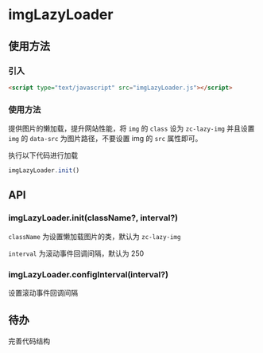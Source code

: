 # imgLazyLoader

## 使用方法

### 引入

```html
<script type="text/javascript" src="imgLazyLoader.js"></script>
```

### 使用方法

提供图片的懒加载，提升网站性能，将 `img` 的 `class` 设为 `zc-lazy-img` 并且设置 `img` 的 `data-src` 为图片路径，不要设置 img 的 `src` 属性即可。

执行以下代码进行加载

```javascript
imgLazyLoader.init()
```

## API

### imgLazyLoader.init(className?, interval?)

`className` 为设置懒加载图片的类，默认为 `zc-lazy-img`

`interval` 为滚动事件回调间隔，默认为 250

### imgLazyLoader.configInterval(interval?)

设置滚动事件回调间隔

## 待办

完善代码结构
